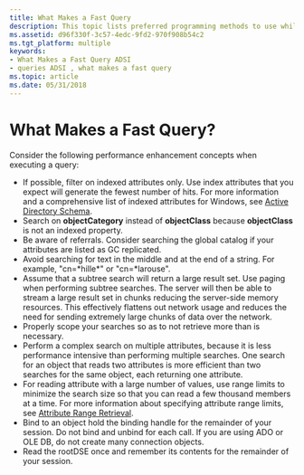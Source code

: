 ```yaml
---
title: What Makes a Fast Query
description: This topic lists preferred programming methods to use while querying a directory.
ms.assetid: d96f330f-3c57-4edc-9fd2-970f908b54c2
ms.tgt_platform: multiple
keywords:
- What Makes a Fast Query ADSI
- queries ADSI , what makes a fast query
ms.topic: article
ms.date: 05/31/2018
---
```


# What Makes a Fast Query?

Consider the following performance enhancement concepts when executing a query:

-   If possible, filter on indexed attributes only. Use index attributes that you expect will generate the fewest number of hits. For more information and a comprehensive list of indexed attributes for Windows, see [Active Directory Schema](https://docs.microsoft.com/windows/desktop/ADSchema/active-directory-schema).
-   Search on **objectCategory** instead of **objectClass** because **objectClass** is not an indexed property.
-   Be aware of referrals. Consider searching the global catalog if your attributes are listed as GC replicated.
-   Avoid searching for text in the middle and at the end of a string. For example, "cn=\*hille\*" or "cn=\*larouse".
-   Assume that a subtree search will return a large result set. Use paging when performing subtree searches. The server will then be able to stream a large result set in chunks reducing the server-side memory resources. This effectively flattens out network usage and reduces the need for sending extremely large chunks of data over the network.
-   Properly scope your searches so as to not retrieve more than is necessary.
-   Perform a complex search on multiple attributes, because it is less performance intensive than performing multiple searches. One search for an object that reads two attributes is more efficient than two searches for the same object, each returning one attribute.
-   For reading attribute with a large number of values, use range limits to minimize the search size so that you can read a few thousand members at a time. For more information about specifying attribute range limits, see [Attribute Range Retrieval](attribute-range-retrieval.md).
-   Bind to an object hold the binding handle for the remainder of your session. Do not bind and unbind for each call. If you are using ADO or OLE DB, do not create many connection objects.
-   Read the rootDSE once and remember its contents for the remainder of your session.

 

 





